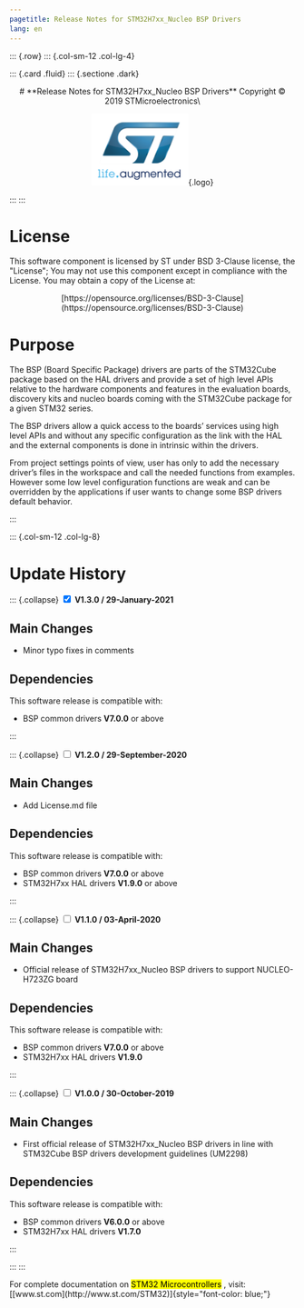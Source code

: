 ```yaml
---
pagetitle: Release Notes for STM32H7xx_Nucleo BSP Drivers
lang: en
---
```


::: {.row}
::: {.col-sm-12 .col-lg-4}

::: {.card .fluid}
::: {.sectione .dark}
<center>
# **Release Notes for STM32H7xx_Nucleo BSP Drivers**
Copyright &copy; 2019 STMicroelectronics\
    
[![ST logo](_htmresc/st_logo.png)](https://www.st.com){.logo}
</center>
:::
:::

# License

This software component is licensed by ST under BSD 3-Clause license, the "License"; You may not use this component except in 
compliance with the License. You may obtain a copy of the License at:
<center>
[https://opensource.org/licenses/BSD-3-Clause](https://opensource.org/licenses/BSD-3-Clause)
</center>

# Purpose

The BSP (Board Specific Package) drivers are parts of the STM32Cube package based on the HAL drivers and provide a set of high level APIs relative to the hardware components and features in the evaluation boards, discovery kits and nucleo boards coming with the STM32Cube package for a given STM32 series.


The BSP drivers allow a quick access to the boards’ services using high level APIs and without any specific configuration as the link with the HAL and the external components is done in intrinsic within the drivers. 


From project settings points of view, user has only to add the necessary driver’s files in the workspace and call the needed functions from examples. However some low level configuration functions are weak and can be overridden by the applications if user wants to change some BSP drivers default behavior.

:::

::: {.col-sm-12 .col-lg-8}
# Update History

::: {.collapse}
<input type="checkbox" id="collapse-section4" checked aria-hidden="true">
<label for="collapse-section4" aria-hidden="true">__V1.3.0 / 29-January-2021__</label>
<div>

## Main Changes

-  Minor typo fixes in comments

## Dependencies

This software release is compatible with:

-   BSP common drivers __V7.0.0__ or above

</div>
:::

::: {.collapse}
<input type="checkbox" id="collapse-section3" aria-hidden="true">
<label for="collapse-section3" aria-hidden="true">__V1.2.0 / 29-September-2020__</label>
<div>			

## Main Changes

-	Add License.md file 

## Dependencies

This software release is compatible with:

-   BSP common drivers __V7.0.0__ or above
-   STM32H7xx HAL drivers __V1.9.0__ or above

</div>
:::

::: {.collapse}
<input type="checkbox" id="collapse-section2" aria-hidden="true">
<label for="collapse-section2" aria-hidden="true">__V1.1.0 / 03-April-2020__</label>
<div>			

## Main Changes

-	Official release of STM32H7xx_Nucleo BSP drivers to support NUCLEO-H723ZG board 

## Dependencies

This software release is compatible with:

-   BSP common drivers __V7.0.0__ or above
-   STM32H7xx HAL drivers __V1.9.0__

</div>
:::

::: {.collapse}
<input type="checkbox" id="collapse-section1" aria-hidden="true">
<label for="collapse-section1" aria-hidden="true">__V1.0.0 / 30-October-2019__</label>
<div>			

## Main Changes

-	First official release of STM32H7xx_Nucleo BSP drivers in line with STM32Cube BSP drivers development guidelines (UM2298)

## Dependencies

This software release is compatible with:

-   BSP common drivers __V6.0.0__ or above
-   STM32H7xx HAL drivers __V1.7.0__

</div>
:::

:::
:::

<footer class="sticky">
For complete documentation on <mark>STM32 Microcontrollers</mark> ,
visit: [[www.st.com](http://www.st.com/STM32)]{style="font-color: blue;"}
</footer>
